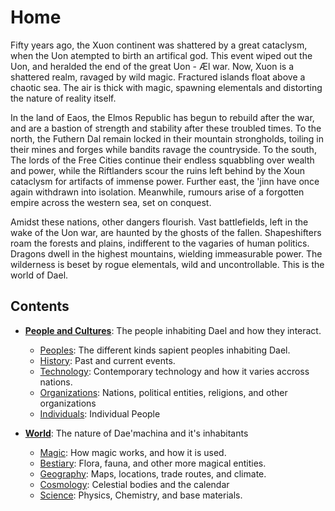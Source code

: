 # Home
Fifty years ago, the Xuon continent was shattered by a great
cataclysm, when the Uon atempted to birth an artifical god. This event
wiped out the Uon, and heralded the end of the great Uon - Æl war.
Now, Xuon is a shattered realm, ravaged by wild magic. Fractured islands float
above a chaotic sea. The air is thick with magic, spawning
elementals and distorting the nature of reality itself.

In the land of Eaos, the Elmos Republic has begun to rebuild after the
war, and are a bastion of strength and stability after these troubled
times.
To the north, the Futhern Dal remain locked in their mountain
strongholds, toiling in their mines and forges while bandits ravage the
countryside.
To the south, The lords of the Free Cities continue their endless
squabbling over wealth and power, while the Riftlanders scour the ruins
left behind by the Xoun cataclysm for artifacts of immense power.
Further east, the 'jinn have once again withdrawn into isolation.
Meanwhile, rumours arise of a forgotten empire across the western sea, set on conquest.

Amidst these nations, other dangers flourish. 
Vast battlefields, left in the wake of the Uon war, are haunted by the ghosts of the fallen.
Shapeshifters roam the forests and plains, indifferent to the vagaries of human politics.
Dragons dwell in the highest mountains, wielding immeasurable power.
The wilderness is beset by rogue elementals, wild and uncontrollable.
This is the world of Dael.

## Contents

- **[People and Cultures](./culture)**: The people inhabiting Dael and how they interact.
  - [Peoples](./culture/peoples): The different kinds sapient peoples inhabiting Dael.
  - [History](./culture/history/history): Past and current events.
  - [Technology](./culture/technology): Contemporary technology and how it varies accross nations.
  - [Organizations](./culture/organizations): Nations, political entities, religions, and other organizations
  - [Individuals](./culture/individuals): Individual People

- **[World](./world)**: The nature of Dae'machina and it's inhabitants
  - [Magic](./world/magic): How magic works, and how it is used.
  - [Bestiary](./world/bestiary/): Flora, fauna, and other more magical entities.
  - [Geography](./world/geography): Maps, locations, trade routes, and climate.
  - [Cosmology](./world/cosmology/cosmology): Celestial bodies and the calendar
  - [Science](./world/science): Physics, Chemistry, and base materials.
